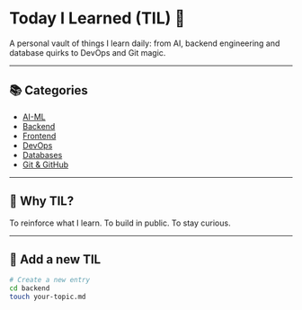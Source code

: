 # Today I Learned (TIL) 🧠

A personal vault of things I learn daily: from AI, backend engineering and database quirks to DevOps and Git magic.

---

## 📚 Categories

- [AI-ML](./ai-ml)
- [Backend](./backend)
- [Frontend](./frontend)
- [DevOps](./devops)
- [Databases](./databases)
- [Git & GitHub](./git-github)

---

## 🌱 Why TIL?

To reinforce what I learn. To build in public. To stay curious.

---

## 📅 Add a new TIL

```bash
# Create a new entry
cd backend
touch your-topic.md
